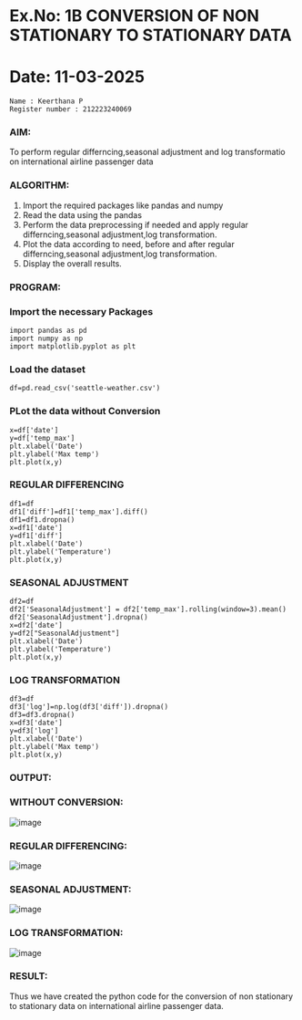 # Ex.No: 1B                     CONVERSION OF NON STATIONARY TO STATIONARY DATA
# Date: 11-03-2025

```
Name : Keerthana P
Register number : 212223240069
```

### AIM:
To perform regular differncing,seasonal adjustment and log transformatio on international airline passenger data
### ALGORITHM:
1. Import the required packages like pandas and numpy
2. Read the data using the pandas
3. Perform the data preprocessing if needed and apply regular differncing,seasonal adjustment,log transformation.
4. Plot the data according to need, before and after regular differncing,seasonal adjustment,log transformation.
5. Display the overall results.
### PROGRAM:

### Import the necessary Packages

```
import pandas as pd
import numpy as np
import matplotlib.pyplot as plt
```
### Load the dataset
```
df=pd.read_csv('seattle-weather.csv')
```

### PLot the data without Conversion

```
x=df['date']
y=df['temp_max']
plt.xlabel('Date')
plt.ylabel('Max temp')
plt.plot(x,y)
```

### REGULAR DIFFERENCING

```
df1=df
df1['diff']=df1['temp_max'].diff()
df1=df1.dropna()
x=df1['date']
y=df1['diff']
plt.xlabel('Date')
plt.ylabel('Temperature')
plt.plot(x,y)
```

### SEASONAL ADJUSTMENT
```
df2=df
df2['SeasonalAdjustment'] = df2['temp_max'].rolling(window=3).mean()
df2['SeasonalAdjustment'].dropna()
x=df2['date']
y=df2["SeasonalAdjustment"]
plt.xlabel('Date')
plt.ylabel('Temperature')
plt.plot(x,y)
```

### LOG TRANSFORMATION

```
df3=df
df3['log']=np.log(df3['diff']).dropna()
df3=df3.dropna()
x=df3['date']
y=df3['log']
plt.xlabel('Date')
plt.ylabel('Max temp')
plt.plot(x,y)
```

### OUTPUT:

### WITHOUT CONVERSION:

![image](https://github.com/user-attachments/assets/2a99b6bf-56b5-4656-aff9-1826755a362c)


### REGULAR DIFFERENCING:

![image](https://github.com/user-attachments/assets/0399c7c0-6d8c-4f0f-9988-1cbe80dec75e)


### SEASONAL ADJUSTMENT:

![image](https://github.com/user-attachments/assets/b2fa33bb-db29-40f9-ada9-9c909fc0c212)


### LOG TRANSFORMATION:

![image](https://github.com/user-attachments/assets/b8cd0788-c1fb-45ba-ba92-8f2303b5d58c)



### RESULT:
Thus we have created the python code for the conversion of non stationary to stationary data on international airline passenger
data.
